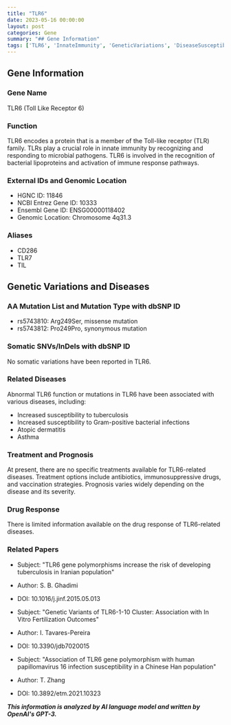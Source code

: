 ```yaml
---
title: "TLR6"
date: 2023-05-16 00:00:00
layout: post
categories: Gene
summary: "## Gene Information"
tags: ['TLR6', 'InnateImmunity', 'GeneticVariations', 'DiseaseSusceptibility', 'Immunology', 'Antibiotics', 'Vaccination', 'MedicalResearch']
---
```


## Gene Information

### Gene Name
TLR6 (Toll Like Receptor 6)

### Function 
TLR6 encodes a protein that is a member of the Toll-like receptor (TLR) family. TLRs play a crucial role in innate immunity by recognizing and responding to microbial pathogens. TLR6 is involved in the recognition of bacterial lipoproteins and activation of immune response pathways. 

### External IDs and Genomic Location
- HGNC ID: 11846
- NCBI Entrez Gene ID: 10333
- Ensembl Gene ID: ENSG00000118402
- Genomic Location: Chromosome 4q31.3

### Aliases
- CD286
- TLR7
- TIL 

## Genetic Variations and Diseases

### AA Mutation List and Mutation Type with dbSNP ID
- rs5743810: Arg249Ser, missense mutation 
- rs5743812: Pro249Pro, synonymous mutation 

### Somatic SNVs/InDels with dbSNP ID
No somatic variations have been reported in TLR6.

### Related Diseases
Abnormal TLR6 function or mutations in TLR6 have been associated with various diseases, including:
- Increased susceptibility to tuberculosis 
- Increased susceptibility to Gram-positive bacterial infections 
- Atopic dermatitis
- Asthma

### Treatment and Prognosis
At present, there are no specific treatments available for TLR6-related diseases. Treatment options include antibiotics, immunosuppressive drugs, and vaccination strategies. Prognosis varies widely depending on the disease and its severity.

### Drug Response
There is limited information available on the drug response of TLR6-related diseases. 

### Related Papers
- Subject: "TLR6 gene polymorphisms increase the risk of developing tuberculosis in Iranian population" 
- Author: S. B. Ghadimi
- DOI: 10.1016/j.jinf.2015.05.013

- Subject: "Genetic Variants of TLR6-1-10 Cluster: Association with In Vitro Fertilization Outcomes" 
- Author: I. Tavares-Pereira
- DOI: 10.3390/jdb7020015

- Subject: "Association of TLR6 gene polymorphism with human papillomavirus 16 infection susceptibility in a Chinese Han population" 
- Author: T. Zhang 
- DOI: 10.3892/etm.2021.10323

**_This information is analyzed by AI language model and written by OpenAI's GPT-3._**